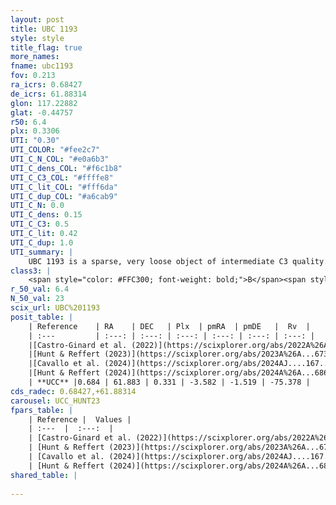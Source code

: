 ```yaml
---
layout: post
title: UBC 1193
style: style
title_flag: true
more_names: 
fname: ubc1193
fov: 0.213
ra_icrs: 0.68427
de_icrs: 61.88314
glon: 117.22882
glat: -0.44757
r50: 6.4
plx: 0.3306
UTI: "0.30"
UTI_COLOR: "#fee2c7"
UTI_C_N_COL: "#e0a6b3"
UTI_C_dens_COL: "#f6c1b8"
UTI_C_C3_COL: "#ffffe8"
UTI_C_lit_COL: "#fff6da"
UTI_C_dup_COL: "#a6cab9"
UTI_C_N: 0.0
UTI_C_dens: 0.15
UTI_C_C3: 0.5
UTI_C_lit: 0.42
UTI_C_dup: 1.0
UTI_summary: |
    UBC 1193 is a sparse, very loose object of intermediate C3 quality. It was recently reported in the literature.<br><br><span style="color: #99180f; font-weight: bold;">Warning: </span>contains less than 25 stars with <i>P>0.5</i> estimated.
class3: |
    <span style="color: #FFC300; font-weight: bold;">B</span><span style="color: #FFC300; font-weight: bold;">B</span>
r_50_val: 6.4
N_50_val: 23
scix_url: UBC%201193
posit_table: |
    | Reference    | RA    | DEC   | Plx  | pmRA  | pmDE   |  Rv  |
    | :---         | :---: | :---: | :---: | :---: | :---: | :---: |
    |[Castro-Ginard et al. (2022)](https://scixplorer.org/abs/2022A%26A...661A.118C) | 0.78 | 61.88 | 0.33 | -3.58 | -1.53 | -75.89 |
    |[Hunt & Reffert (2023)](https://scixplorer.org/abs/2023A%26A...673A.114H) | 0.609 | 61.892 | 0.336 | -3.582 | -1.531 | -75.384 |
    |[Cavallo et al. (2024)](https://scixplorer.org/abs/2024AJ....167...12C) | 0.746 | 61.879 | 0.335 | -- | -- | -- |
    |[Hunt & Reffert (2024)](https://scixplorer.org/abs/2024A%26A...686A..42H) | 0.609 | 61.892 | 0.336 | -3.582 | -1.531 | -75.384 |
    | **UCC** |0.684 | 61.883 | 0.331 | -3.582 | -1.519 | -75.378 | 
cds_radec: 0.68427,+61.88314
carousel: UCC_HUNT23
fpars_table: |
    | Reference |  Values |
    | :---  |  :---:  |
    | [Castro-Ginard et al. (2022)](https://scixplorer.org/abs/2022A%26A...661A.118C) | `AV=1.52, Dist=2966, logAge=8.233` |
    | [Hunt & Reffert (2023)](https://scixplorer.org/abs/2023A%26A...673A.114H) | `AV50=1.866, diffAV50=0.977, MOD50=12.347, logAge50=8.419` |
    | [Cavallo et al. (2024)](https://scixplorer.org/abs/2024AJ....167...12C) | `AV50=1.57, dMod50=12.02, logAge50=8.62, [Fe/H]50=0.3` |
    | [Hunt & Reffert (2024)](https://scixplorer.org/abs/2024A%26A...686A..42H) | `MassJ=282.934` |
shared_table: |
    
---
```

